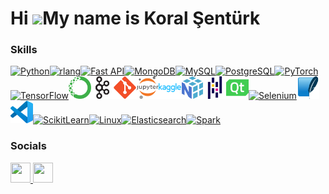 Hi ![](https://user-images.githubusercontent.com/18350557/176309783-0785949b-9127-417c-8b55-ab5a4333674e.gif)My name is Koral Şentürk
=====================================================================================================================================
### Skills

<p align="left">
<a href="https://www.python.org/" target="_blank" rel="noreferrer"><img src="https://raw.githubusercontent.com/danielcranney/readme-generator/main/public/icons/skills/python-colored.svg" width="36" height="36" alt="Python" /></a><a href="https://www.r-project.org/" target="_blank" rel="noreferrer"><img src="https://raw.githubusercontent.com/danielcranney/readme-generator/main/public/icons/skills/rlang-colored.svg" width="36" height="36" alt="rlang" /></a><a href="https://fastapi.tiangolo.com/" target="_blank" rel="noreferrer"><img src="https://raw.githubusercontent.com/danielcranney/readme-generator/main/public/icons/skills/fastapi-colored.svg" width="36" height="36" alt="Fast API" /></a><a href="https://www.mongodb.com/" target="_blank" rel="noreferrer"><img src="https://raw.githubusercontent.com/danielcranney/readme-generator/main/public/icons/skills/mongodb-colored.svg" width="36" height="36" alt="MongoDB" /></a><a href="https://www.mysql.com/" target="_blank" rel="noreferrer"><img src="https://raw.githubusercontent.com/danielcranney/readme-generator/main/public/icons/skills/mysql-colored.svg" width="36" height="36" alt="MySQL" /></a><a href="https://www.postgresql.org/" target="_blank" rel="noreferrer"><img src="https://raw.githubusercontent.com/danielcranney/readme-generator/main/public/icons/skills/postgresql-colored.svg" width="36" height="36" alt="PostgreSQL" /></a><a href="https://pytorch.org/" target="_blank" rel="noreferrer"><img src="https://raw.githubusercontent.com/danielcranney/readme-generator/main/public/icons/skills/pytorch-colored.svg" width="36" height="36" alt="PyTorch" /></a><a href="https://www.tensorflow.org/" target="_blank" rel="noreferrer"><img src="https://raw.githubusercontent.com/danielcranney/readme-generator/main/public/icons/skills/tensorflow-colored.svg" width="36" height="36" alt="TensorFlow" /></a><a href="https://www.anaconda.com/" target="_blank" rel="noreferrer"><img src="https://github.com/devicons/devicon/blob/master/icons/anaconda/anaconda-original.svg" width="36" height="36" alt="Anaconda" /></a></a><a href="https://kafka.apache.org/" target="_blank" rel="noreferrer"><img src="https://github.com/devicons/devicon/blob/master/icons/apachekafka/apachekafka-original.svg" width="36" height="36" alt="Kafka" /></a><a href="https://git-scm.com/" target="_blank" rel="noreferrer"><img src="https://github.com/devicons/devicon/blob/master/icons/git/git-plain.svg" width="36" height="36" alt="Git" /></a><a href="https://jupyter.org/" target="_blank" rel="noreferrer"><img src="https://github.com/devicons/devicon/blob/master/icons/jupyter/jupyter-original-wordmark.svg" width="36" height="36" alt="Jupyter" /></a><a href="https://www.kaggle.com/" target="_blank" rel="noreferrer"><img src="https://github.com/devicons/devicon/blob/master/icons/kaggle/kaggle-original-wordmark.svg" width="36" height="36" alt="Kaggle" /></a><a href="https://numpy.org/" target="_blank" rel="noreferrer"><img src="https://github.com/devicons/devicon/blob/master/icons/numpy/numpy-original.svg" width="36" height="36" alt="Numpy" /></a><a href="https://pandas.pydata.org/" target="_blank" rel="noreferrer"><img src="https://github.com/devicons/devicon/blob/master/icons/pandas/pandas-original.svg" width="36" height="36" alt="Pandas" /></a><a href="https://doc.qt.io/qtforpython-6/" target="_blank" rel="noreferrer"><img src="https://github.com/devicons/devicon/blob/master/icons/qt/qt-original.svg" width="36" height="36" alt="Qt" /></a><a href="https://selenium-python.readthedocs.io/" target="_blank" rel="noreferrer"><img src="https://github.com/rahuldkjain/github-profile-readme-generator/blob/master/src/images/icons/Testing/selenium.svg" width="36" height="36" alt="Selenium" /></a><a href="https://www.sqlite.org/index.html" target="_blank" rel="noreferrer"><img src="https://github.com/devicons/devicon/blob/master/icons/sqlite/sqlite-original.svg" width="36" height="36" alt="SQlite" /></a><a href="https://code.visualstudio.com/" target="_blank" rel="noreferrer"><img src="https://github.com/devicons/devicon/blob/master/icons/vscode/vscode-original.svg" width="36" height="36" alt="VsCode" /></a><a href="https://scikit-learn.org/stable/" target="_blank" rel="noreferrer"><img src="https://github.com/rahuldkjain/github-profile-readme-generator/blob/master/src/images/icons/AIML/scikit.svg" width="36" height="36" alt="ScikitLearn" /></a><a href="https://www.linux.org/" target="_blank" rel="noreferrer"><img src="https://github.com/rahuldkjain/github-profile-readme-generator/blob/master/src/images/icons/Other/linux.svg" width="36" height="36" alt="Linux" /></a><a href="https://www.elastic.co/" target="_blank" rel="noreferrer"><img src="https://user-images.githubusercontent.com/25181517/183569191-f32cdf03-673f-4ae3-809b-3a8b376bb8a2.png" width="36" height="36" alt="Elasticsearch" /></a><a href="https://spark.apache.org/" target="_blank" rel="noreferrer"><img src="https://user-images.githubusercontent.com/25181517/184357834-eba1eee1-6074-4b9c-8ed3-5373868096cc.png" width="36" height="36" alt="Spark" /></a><a href="https://github.com/microsoft/PowerBI-Icons/blob/main/SVG/Power-BI.svg" width="36" height="36" alt="PowerBI" /></a>
</p>

### Socials

<p align="left"> <a href="https://www.github.com/koralsenturk" target="_blank" rel="noreferrer"> <picture> <source media="(prefers-color-scheme: dark)" srcset="https://raw.githubusercontent.com/danielcranney/readme-generator/main/public/icons/socials/github-dark.svg" /> <source media="(prefers-color-scheme: light)" srcset="https://raw.githubusercontent.com/danielcranney/readme-generator/main/public/icons/socials/github.svg" /> <img src="https://raw.githubusercontent.com/danielcranney/readme-generator/main/public/icons/socials/github.svg" width="32" height="32" /> </picture> </a> <a href="https://www.linkedin.com/in/koral-şentürk-421912285/" target="_blank" rel="noreferrer"> <picture> <source media="(prefers-color-scheme: dark)" srcset="https://raw.githubusercontent.com/danielcranney/readme-generator/main/public/icons/socials/linkedin-dark.svg" /> <source media="(prefers-color-scheme: light)" srcset="https://raw.githubusercontent.com/danielcranney/readme-generator/main/public/icons/socials/linkedin.svg" /> <img src="https://raw.githubusercontent.com/danielcranney/readme-generator/main/public/icons/socials/linkedin.svg" width="32" height="32" /> </picture> </a></p>
